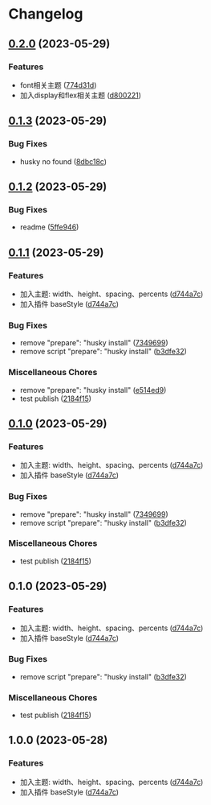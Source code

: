 # Changelog

## [0.2.0](https://github.com/missannil/miniprogram-tailwind-preset/compare/v0.1.3...v0.2.0) (2023-05-29)


### Features

* font相关主题 ([774d31d](https://github.com/missannil/miniprogram-tailwind-preset/commit/774d31df1d5915b390f6f0a6a2917b7ab9474137))
* 加入display和flex相关主题 ([d800221](https://github.com/missannil/miniprogram-tailwind-preset/commit/d800221955170be8630755d8eeb6bff7ad65c742))

## [0.1.3](https://github.com/missannil/miniprogram-tailwind-preset/compare/v0.1.2...v0.1.3) (2023-05-29)


### Bug Fixes

* husky no found ([8dbc18c](https://github.com/missannil/miniprogram-tailwind-preset/commit/8dbc18c01546ca16e75b4fe432a585ce6fa50af0))

## [0.1.2](https://github.com/missannil/miniprogram-tailwind-preset/compare/v0.1.1...v0.1.2) (2023-05-29)


### Bug Fixes

* readme ([5ffe946](https://github.com/missannil/miniprogram-tailwind-preset/commit/5ffe946ddbfe956a00a40744787f55091fcfda08))

## [0.1.1](https://github.com/missannil/miniprogram-tailwind-preset/compare/v0.1.0...v0.1.1) (2023-05-29)


### Features

* 加入主题: width、height、spacing、percents ([d744a7c](https://github.com/missannil/miniprogram-tailwind-preset/commit/d744a7cb76f5737d6aefb9b72b664289204901e0))
* 加入插件 baseStyle ([d744a7c](https://github.com/missannil/miniprogram-tailwind-preset/commit/d744a7cb76f5737d6aefb9b72b664289204901e0))


### Bug Fixes

* remove "prepare": "husky install" ([7349699](https://github.com/missannil/miniprogram-tailwind-preset/commit/73496999352bbe09d363fe3aba8a2fbdd3f1e8f5))
* remove script "prepare": "husky install" ([b3dfe32](https://github.com/missannil/miniprogram-tailwind-preset/commit/b3dfe3268864b81ebccebf8a17031493788ffe6c))


### Miscellaneous Chores

* remove "prepare": "husky install" ([e514ed9](https://github.com/missannil/miniprogram-tailwind-preset/commit/e514ed9b862e254de2b3c7e3f147561742796b4e))
* test publish ([2184f15](https://github.com/missannil/miniprogram-tailwind-preset/commit/2184f15a096cc8601d60328a7d2e5d61b6a8dca2))

## [0.1.0](https://github.com/missannil/miniprogram-tailwind-preset/compare/v0.1.0...v0.1.0) (2023-05-29)


### Features

* 加入主题: width、height、spacing、percents ([d744a7c](https://github.com/missannil/miniprogram-tailwind-preset/commit/d744a7cb76f5737d6aefb9b72b664289204901e0))
* 加入插件 baseStyle ([d744a7c](https://github.com/missannil/miniprogram-tailwind-preset/commit/d744a7cb76f5737d6aefb9b72b664289204901e0))


### Bug Fixes

* remove "prepare": "husky install" ([7349699](https://github.com/missannil/miniprogram-tailwind-preset/commit/73496999352bbe09d363fe3aba8a2fbdd3f1e8f5))
* remove script "prepare": "husky install" ([b3dfe32](https://github.com/missannil/miniprogram-tailwind-preset/commit/b3dfe3268864b81ebccebf8a17031493788ffe6c))


### Miscellaneous Chores

* test publish ([2184f15](https://github.com/missannil/miniprogram-tailwind-preset/commit/2184f15a096cc8601d60328a7d2e5d61b6a8dca2))

## 0.1.0 (2023-05-29)


### Features

* 加入主题: width、height、spacing、percents ([d744a7c](https://github.com/missannil/miniprogram-tailwind-preset/commit/d744a7cb76f5737d6aefb9b72b664289204901e0))
* 加入插件 baseStyle ([d744a7c](https://github.com/missannil/miniprogram-tailwind-preset/commit/d744a7cb76f5737d6aefb9b72b664289204901e0))


### Bug Fixes

* remove script "prepare": "husky install" ([b3dfe32](https://github.com/missannil/miniprogram-tailwind-preset/commit/b3dfe3268864b81ebccebf8a17031493788ffe6c))


### Miscellaneous Chores

* test publish ([2184f15](https://github.com/missannil/miniprogram-tailwind-preset/commit/2184f15a096cc8601d60328a7d2e5d61b6a8dca2))

## 1.0.0 (2023-05-28)


### Features

* 加入主题: width、height、spacing、percents ([d744a7c](https://github.com/missannil/miniprogram-tailwind-preset/commit/d744a7cb76f5737d6aefb9b72b664289204901e0))
* 加入插件 baseStyle ([d744a7c](https://github.com/missannil/miniprogram-tailwind-preset/commit/d744a7cb76f5737d6aefb9b72b664289204901e0))
